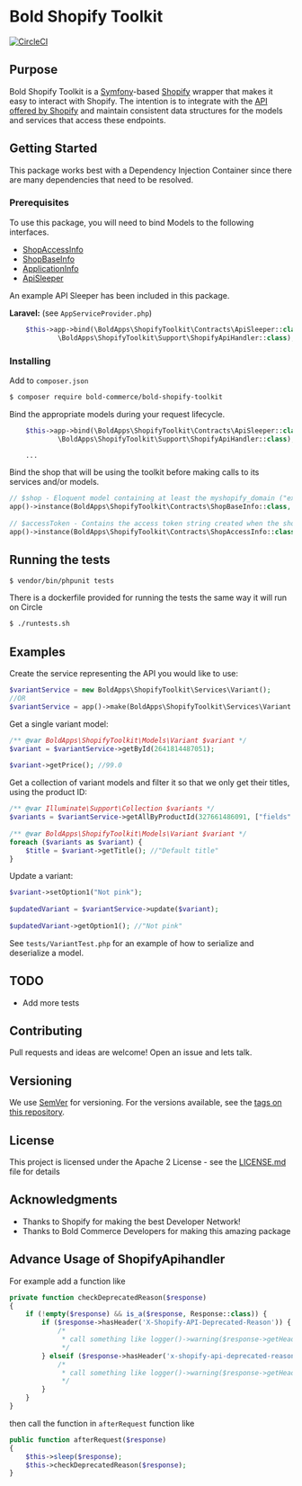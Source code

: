 # Bold Shopify Toolkit

[![CircleCI](https://circleci.com/gh/bold-commerce/bold-shopify-toolkit/tree/master.svg?style=svg)](https://circleci.com/gh/bold-commerce/bold-shopify-toolkit/tree/master)

## Purpose
Bold Shopify Toolkit is a [Symfony](https://symfony.com/)-based [Shopify](https://shopify.com) wrapper that makes it easy to interact with Shopify. The intention is to integrate with the [API offered by Shopify](https://help.shopify.com/api/reference) and maintain consistent data structures for the models and services that access these endpoints.

## Getting Started
This package works best with a Dependency Injection Container since there are many dependencies that need to be resolved.

### Prerequisites
To use this package, you will need to bind Models to the following interfaces.

- [ShopAccessInfo](src/Contracts/ShopAccessInfo.php)
- [ShopBaseInfo](src/Contracts/ShopBaseInfo.php)
- [ApplicationInfo](src/Contracts/ApplicationInfo.php)
- [ApiSleeper](src/Contracts/ApiSleeper.php)

An example API Sleeper has been included in this package.

**Laravel:** (see `AppServiceProvider.php`)

```php
    $this->app->bind(\BoldApps\ShopifyToolkit\Contracts\ApiSleeper::class,
            \BoldApps\ShopifyToolkit\Support\ShopifyApiHandler::class);

```

### Installing

Add to `composer.json`

```sh
$ composer require bold-commerce/bold-shopify-toolkit
```

Bind the appropriate models during your request lifecycle.

```php
    $this->app->bind(\BoldApps\ShopifyToolkit\Contracts\ApiSleeper::class,
            \BoldApps\ShopifyToolkit\Support\ShopifyApiHandler::class);

    ...
```

Bind the shop that will be using the toolkit before making calls to its services and/or models.
```php
// $shop - Eloquent model containing at least the myshopify_domain ("example.myshopify.com")
app()->instance(BoldApps\ShopifyToolkit\Contracts\ShopBaseInfo::class, $shop);
 
// $accessToken - Contains the access token string created when the shop installed the app
app()->instance(BoldApps\ShopifyToolkit\Contracts\ShopAccessInfo::class, $accessToken);
```

## Running the tests

```sh
$ vendor/bin/phpunit tests
```

There is a dockerfile provided for running the tests the same way it
will run on Circle

```sh
$ ./runtests.sh
```

## Examples

Create the service representing the API you would like to use:
```php
$variantService = new BoldApps\ShopifyToolkit\Services\Variant();
//OR
$variantService = app()->make(BoldApps\ShopifyToolkit\Services\Variant::class);
```

Get a single variant model:
```php
/** @var BoldApps\ShopifyToolkit\Models\Variant $variant */
$variant = $variantService->getById(2641814487051);
 
$variant->getPrice(); //99.0
```

Get a collection of variant models and filter it so that we only get their titles, using the product ID:
```php
/** @var Illuminate\Support\Collection $variants */
$variants = $variantService->getAllByProductId(327661486091, ["fields" => "title"]);
 
/** @var BoldApps\ShopifyToolkit\Models\Variant $variant */
foreach ($variants as $variant) {
    $title = $variant->getTitle(); //"Default title"
}
```

Update a variant:
```php
$variant->setOption1("Not pink");
 
$updatedVariant = $variantService->update($variant);
 
$updatedVariant->getOption1(); //"Not pink"
```

See `tests/VariantTest.php` for an example of how to serialize and deserialize a model.

## TODO

* Add more tests

## Contributing

Pull requests and ideas are welcome! Open an issue and lets talk.

## Versioning

We use [SemVer](http://semver.org/) for versioning. For the versions available, see the [tags on this repository](https://github.com/bold-commerce/bold-shopify-toolkit/tags).

## License

This project is licensed under the Apache 2 License - see the [LICENSE.md](LICENSE.md) file for details

## Acknowledgments

* Thanks to Shopify for making the best Developer Network!
* Thanks to Bold Commerce Developers for making this amazing package

## Advance Usage of ShopifyApihandler

For example add a function like
```php
private function checkDeprecatedReason($response)
{
    if (!empty($response) && is_a($response, Response::class)) {
        if ($response->hasHeader('X-Shopify-API-Deprecated-Reason')) {
            /*
             * call something like logger()->warning($response->getHeader('X-Shopify-API-Deprecated-Reason'));
             */
        } elseif ($response->hasHeader('x-shopify-api-deprecated-reason')) {
            /*
             * call something like logger()->warning($response->getHeader('x-shopify-api-deprecated-reason'));
             */
        }
    }
}
```
 then call the function in `afterRequest` function like 

```php
public function afterRequest($response)
{
    $this->sleep($response);
    $this->checkDeprecatedReason($response);
}
```
